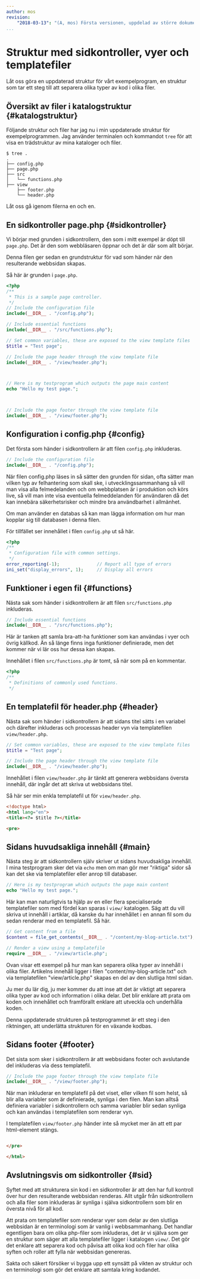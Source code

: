 ```yaml
---
author: mos
revision:
    "2018-03-13": "(A, mos) Första versionen, uppdelad av större dokument."
...
```

Struktur med sidkontroller, vyer och templatefiler
=======================

Låt oss göra en uppdaterad struktur för vårt exempelprogram, en struktur som tar ett steg till att separera olika typer av kod i olika filer.



Översikt av filer i katalogstruktur {#katalogstruktur}
----------------------

Följande struktur och filer har jag nu i min uppdaterade struktur för exempelprogrammen. Jag använder terminalen och kommandot `tree` för att visa en trädstruktur av mina kataloger och filer.

```text
$ tree .
.
├── config.php
├── page.php
├── src
│   └── functions.php
├── view
    ├── footer.php
    └── header.php
```

Låt oss gå igenom filerna en och en.



En sidkontroller page.php {#sidkontroller}
----------------------

Vi börjar med grunden i sidkontrollern, den som i mitt exempel är döpt till `page.php`. Det är den som webbläsaren öppnar och det är där som allt börjar.

Denna filen ger sedan en grundstruktur för vad som händer när den resulterande webbsidan skapas.

Så här är grunden i `page.php`.

```php
<?php
/**
 * This is a sample page controller.
 */
// Include the configuration file
include(__DIR__ . "/config.php");

// Include essential functions
include(__DIR__ . "/src/functions.php");

// Set common variables, these are exposed to the view template files
$title = "Test page";

// Include the page header through the view template file
include(__DIR__ . "/view/header.php");



// Here is my testprogram which outputs the page main content
echo "Hello my test page.";



// Include the page footer through the view template file
include(__DIR__ . "/view/footer.php");
```



Konfiguration i config.php {#config}
----------------------

Det första som händer i sidkontrollern är att filen `config.php` inkluderas.


```php
// Include the configuration file
include(__DIR__ . "/config.php");
```

När filen config.php läses in så sätter den grunden för sidan, ofta sätter man vilken typ av felhantering som skall ske, i utvecklingssammanhang så vill man visa alla felmedelanden och om webbplatsen är i produktion och körs live, så vill man inte visa eventuella felmeddelanden för användaren då det kan innebära säkerhetsrisker och mindre bra användbarhet i allmänhet.

Om man använder en databas så kan man lägga information om hur man kopplar sig till databasen i denna filen.

För tillfället ser innehållet i filen `config.php` ut så här.

```php
<?php
/**
 * Configuration file with common settings.
 */
error_reporting(-1);              // Report all type of errors
ini_set("display_errors", 1);     // Display all errors
```


Funktioner i egen fil {#functions}
----------------------

Nästa sak som händer i sidkontrollern är att filen `src/functions.php` inkluderas.

```php
// Include essential functions
include(__DIR__ . "/src/functions.php");
```

Här är tanken att samla bra-att-ha funktioner som kan användas i vyer och övrig källkod. Än så länge finns inga funktioner definierade, men det kommer när vi lär oss hur dessa kan skapas.

Innehållet i filen `src/functions.php` är tomt, så när som på en kommentar.

```php
<?php
/**
 * Definitions of commonly used functions.
 */
```



En templatefil för header.php {#header}
----------------------

Nästa sak som händer i sidkontrollern är att sidans titel sätts i en variabel och därefter inkluderas och processas header vyn via templatefilen `view/header.php`.

```php
// Set common variables, these are exposed to the view template files
$title = "Test page";

// Include the page header through the view template file
include(__DIR__ . "/view/header.php");
```

Innehållet i filen `view/header.php` är tänkt att generera webbsidans översta innehåll, där ingår det att skriva ut webbsidans titel.

Så här ser min enkla templatefil ut för `view/header.php`.

```html
<!doctype html>
<html lang="en">
<title><?= $title ?></title>

<pre>
```



Sidans huvudsakliga innehåll {#main}
----------------------

Nästa steg är att sidkontrollern själv skriver ut sidans huvudsakliga innehåll. I mina testprogram sker det via `echo` men om man gör mer "riktiga" sidor så kan det ske via templatefiler eller anrop till databaser.

```php
// Here is my testprogram which outputs the page main content
echo "Hello my test page.";
```

Här kan man naturligtvis ta hjälp av en eller flera specialiserade templatefiler som med fördel kan sparas i `view/` katalogen. Säg att du vill skriva ut innehåll i artiklar, då kanske du har innehållet i en annan fil som du sedan renderar med en templatefil. Så här.

```php
// Get content from a file
$content = file_get_contents(__DIR__ . "/content/my-blog-article.txt");

// Render a view using a templatefile
require __DIR__ . "/view/article.php";
```

Ovan visar ett exempel på hur man kan separera olika typer av innehåll i olika filer. Artikelns innehåll ligger i filen "content/my-blog-article.txt" och via templatefilen "view/article.php" skapas en del av den slutliga html sidan.

Ju mer du lär dig, ju mer kommer du att inse att det är viktigt att separera olika typer av kod och information i olika delar. Det blir enklare att prata om koden och innehållet och framförallt enklare att utveckla och underhålla koden.

Denna uppdaterade strukturen på testprogrammet är ett steg i den riktningen, att underlätta strukturen för en växande kodbas.



Sidans footer {#footer}
----------------------

Det sista som sker i sidkontrollern är att webbsidans footer och avslutande del inkluderas via dess templatefil.

```php
// Include the page footer through the view template file
include(__DIR__ . "/view/footer.php");
```

När man inkluderar en templatefil på det viset, eller vilken fil som helst, så blir alla variabler som är definierade, synliga i den filen. Man kan alltså definiera variabler i sidkontrollern och samma variabler blir sedan synliga och kan användas i templatefilen som renderar vyn.

I templatefilen `view/footer.php` händer inte så mycket mer än att ett par html-element stängs.

```html

</pre>

</html>
```



Avslutningsvis om sidkontroller {#sid}
----------------------

Syftet med att strukturera sin kod i en sidkontroller är att den har full kontroll över hur den resulterande webbsidan renderas. Allt utgår från sidkontrollern och alla filer som inkluderas är synliga i själva sidkontrollern som blir en översta nivå för all kod.

Att prata om templatefiler som renderar vyer som delar av den slutliga webbsidan är en terminologi som är vanlig i webbsammanhang. Det handlar egentligen bara om olika php-filer som inkluderas, det är vi själva som ger en struktur som säger att alla templatefiler ligger i katalogen `view/`. Det gör det enklare att separera kod och påvisa att olika kod och filer har olika syften och roller att fylla när webbsidan genereras.

Sakta och säkert försöker vi bygga upp ett synsätt på vikten av struktur och en terminologi som gör det enklare att samtala kring kodandet.
